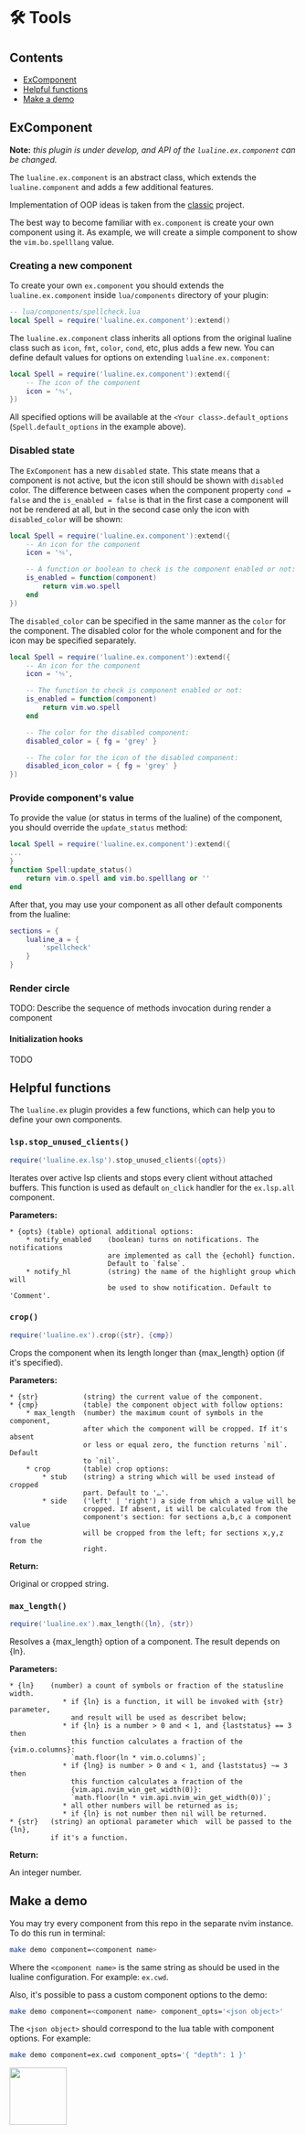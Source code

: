 # 🛠️ Tools

## Contents

 - [ExComponent](#excomponent)
 - [Helpful functions](#helpful-functions)
 - [Make a demo](#make-a-demo)

## ExComponent

**Note:** _this plugin is under develop, and API of the `lualine.ex.component`
can be changed._

The `lualine.ex.component` is an abstract class, which extends the
`lualine.component` and adds a few additional features.

Implementation of OOP ideas is taken from the
[classic](https://github.com/rxi/classic/blob/master/classic.lua) project.

 The best way to become familiar with `ex.component` is create your own
 component using it. As example, we will create a simple component to show the
 `vim.bo.spelllang` value.

### Creating a new component

To create your own `ex.component` you should extends the `lualine.ex.component`
inside `lua/components` directory of your plugin:

```lua
-- lua/components/spellcheck.lua
local Spell = require('lualine.ex.component'):extend()
```

The `lualine.ex.component` class inherits all options from the original lualine
class such as `icon`, `fmt`, `color`, `cond`, etc, plus adds a few new. You can
define default values for options on extending `lualine.ex.component`:

```lua
local Spell = require('lualine.ex.component'):extend({
    -- The icon of the component
    icon = '⅍',
})
```

All specified options will be available at the `<Your class>.default_options`
(`Spell.default_options` in the example above).

### Disabled state

The `ExComponent` has a new `disabled` state. This state means that a component
is not active, but the icon still should be shown with `disabled` color. The
difference between cases when the component property `cond = false` and the
`is_enabled = false` is that in the first case a component will not be rendered
at all, but in the second case only the icon with `disabled_color` will be
shown:

```lua
local Spell = require('lualine.ex.component'):extend({
    -- An icon for the component
    icon = '⅍',

    -- A function or boolean to check is the component enabled or not:
    is_enabled = function(component)
        return vim.wo.spell
    end
})
```

The `disabled_color` can be specified in the same manner as the `color` for the
component. The disabled color for the whole component and for the icon may be
specified separately.

```lua
local Spell = require('lualine.ex.component'):extend({
    -- An icon for the component
    icon = '⅍',

    -- The function to check is component enabled or not:
    is_enabled = function(component)
        return vim.wo.spell
    end

    -- The color for the disabled component:
    disabled_color = { fg = 'grey' }

    -- The color for the icon of the disabled component:
    disabled_icon_color = { fg = 'grey' }
})
```

### Provide component's value

To provide the value (or status in terms of the lualine) of the component, you
should override the `update_status` method:

```lua
local Spell = require('lualine.ex.component'):extend({
...
}
function Spell:update_status()
    return vim.o.spell and vim.bo.spelllang or ''
end
```

After that, you may use your component as all other default components from the
lualine:

```lua
sections = {
    lualine_a = {
        'spellcheck'
    }
}
```

### Render circle

TODO: Describe the sequence of methods invocation during render a component

#### Initialization hooks

TODO


## Helpful functions

The `lualine.ex` plugin provides a few functions, which can help you to define
your own components.

### `lsp.stop_unused_clients()`

```lua
require('lualine.ex.lsp').stop_unused_clients({opts})
```

Iterates over active lsp clients and stops every client without attached
buffers. This function is used as default `on_click` handler for the
`ex.lsp.all` component.

**Parameters:**

    * {opts} (table) optional additional options:
        * notify_enabled    (boolean) turns on notifications. The notifications 
                            are implemented as call the {echohl} function.
                            Default to `false`.
        * notify_hl         (string) the name of the highlight group which will 
                            be used to show notification. Default to 'Comment'.
                    

### `crop()`

```lua
require('lualine.ex').crop({str}, {cmp})
```

Crops the component when its length longer than {max_length} option (if it's
specified).

**Parameters:**

    * {str}           (string) the current value of the component.
    * {cmp}           (table) the component object with follow options:
        * max_length  (number) the maximum count of symbols in the component, 
                      after which the component will be cropped. If it's absent
                      or less or equal zero, the function returns `nil`. Default
                      to `nil`.
        * crop        (table) crop options:
            * stub    (string) a string which will be used instead of cropped
                      part. Default to '…'.
            * side    ('left' | 'right') a side from which a value will be
                      cropped. If absent, it will be calculated from the
                      component's section: for sections a,b,c a component value
                      will be cropped from the left; for sections x,y,z from the
                      right.

**Return:**

Original or cropped string.

### `max_length()`

```lua
require('lualine.ex').max_length({ln}, {str})
```

Resolves a {max_length} option of a component. The result depends on {ln}.

**Parameters:**

    * {ln}    (number) a count of symbols or fraction of the statusline width.
                 * if {ln} is a function, it will be invoked with {str} parameter,
                   and result will be used as describet below;
                 * if {ln} is a number > 0 and < 1, and {laststatus} == 3 then
                   this function calculates a fraction of the {vim.o.columns}:
                   `math.floor(ln * vim.o.columns)`;
                 * if {lng} is number > 0 and < 1, and {laststatus} ~= 3 then
                   this function calculates a fraction of the
                   {vim.api.nvim_win_get_width(0)}: 
                   `math.floor(ln * vim.api.nvim_win_get_width(0))`;
                 * all other numbers will be returned as is;
                 * if {ln} is not number then nil will be returned.
    * {str}   (string) an optional parameter which  will be passed to the {ln},
              if it's a function.

**Return:**

An integer number.

## Make a demo

You may try every component from this repo in the separate nvim instance. To do
this run in terminal:

```sh
make demo component=<component name>
```

Where the `<component name>` is the same string as should be used in the
lualine configuration. For example: `ex.cwd`.

Also, it's possible to pass a custom component options to the demo:

```sh
make demo component=<component name> component_opts='<json object>'
```

The `<json object>` should correspond to the lua table with component options.
For example: 

```sh
make demo component=ex.cwd component_opts='{ "depth": 1 }'
```

<img src="https://github.com/dokwork/lualine-ex/assets/1548114/66317d8e-6ecd-4329-bfbb-6f355c642ed6" height=100 />
